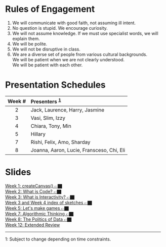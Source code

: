 # Rules of Engagement
1. We will communicate with good faith, not assuming ill intent.
2. No question is stupid. We encourage curiosity.
3. We will not assume knowledge. If we must use specialist words, we will explain them.
4. We will be polite.
5. We will not be disruptive in class. 
6. We are a diverse set of people from various cultural backgrounds.  
   We will be patient when we are not clearly understood.  
   We will be patient with each other.
   
# Presentation Schedules

|Week #|Presenters <sup>[1](#note1)<sup>                 |
|:----:|:------------------------------------------------|
|2     | Jack, Laurence, Harry, Jasmine                  |
|3     | Vasi, Slim, Izzy                                |
|4     | Chiara, Tony, Min                               |
|5     | Hillary                                         |
|7     | Rishi, Felix, Amo, Sharday                      |
|8     | Joanna, Aaron, Lucie, Fransceso, Chi, Eli       |

# Slides
[Week 1: createCanvas() 👉🏿](Slides/Week1_CreateCanvas.html)  
[Week 2: What is Code? 👉🏿](Slides/Week2_WhatIsCode.html)   
[Week 3: What is Interactivity? 👉🏿](Slides/Week3_Interactivity.html)  
[Week 3 and Week 4 index of sketches 👉🏿](Slides/Week4.html)  
[Week 5: Let's make games 👉🏿](Slides/Week5_LetsMakeGames.html)  
[Week 7: Algorithmic Thinking 👉🏿](Slides/Week7_AlgorithmicThinking.html)  
[Week 8: The Politics of Data 👉🏿](Slides/Week8_PoliticsOfData.html)  
[Week 12: Extended Review](Slides/Week12_Extended.html)


---

<a name="note1">1</a>: Subject to change depending on time constraints.
